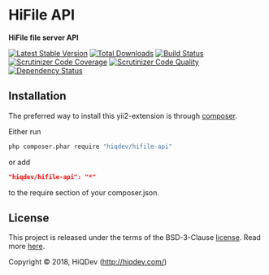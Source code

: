 # HiFile API

**HiFile file server API**

[![Latest Stable Version](https://poser.pugx.org/hiqdev/hifile-api/v/stable)](https://packagist.org/packages/hiqdev/hifile-api)
[![Total Downloads](https://poser.pugx.org/hiqdev/hifile-api/downloads)](https://packagist.org/packages/hiqdev/hifile-api)
[![Build Status](https://img.shields.io/travis/hiqdev/hifile-api.svg)](https://travis-ci.org/hiqdev/hifile-api)
[![Scrutinizer Code Coverage](https://img.shields.io/scrutinizer/coverage/g/hiqdev/hifile-api.svg)](https://scrutinizer-ci.com/g/hiqdev/hifile-api/)
[![Scrutinizer Code Quality](https://img.shields.io/scrutinizer/g/hiqdev/hifile-api.svg)](https://scrutinizer-ci.com/g/hiqdev/hifile-api/)
[![Dependency Status](https://www.versioneye.com/php/hiqdev:hifile-api/dev-master/badge.svg)](https://www.versioneye.com/php/hiqdev:hifile-api/dev-master)

## Installation

The preferred way to install this yii2-extension is through [composer](http://getcomposer.org/download/).

Either run

```sh
php composer.phar require "hiqdev/hifile-api"
```

or add

```json
"hiqdev/hifile-api": "*"
```

to the require section of your composer.json.

## License

This project is released under the terms of the BSD-3-Clause [license](LICENSE).
Read more [here](http://choosealicense.com/licenses/bsd-3-clause).

Copyright © 2018, HiQDev (http://hiqdev.com/)

